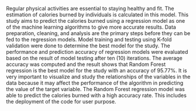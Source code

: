 Regular physical activities are essential to staying healthy and fit. The estimation of calories burned by individuals is calculated in this model. This study aims to predict the calories burned using a regression model as one of the machine learning algorithms to give more accurate results. 
Data preparation, cleaning, and analysis are the primary steps before they can be fed to the regression models. Model training and testing using K-fold validation were done to determine the best model for the study. 
The performance and prediction accuracy of regression models were evaluated based on the result of model testing after ten (10) iterations. The average accuracy was computed and the result shows that Random Forest regression is the best model for the study with an accuracy of 95.77%.
It is very important to visualize and study the relationships of the variables in the data because it may affect the performance of the algorithm in predicting the value of the target variable. The Random Forest regression model was able to predict the calories burned with a high accuracy rate.
This includes the deployment of the code for user purpose.
